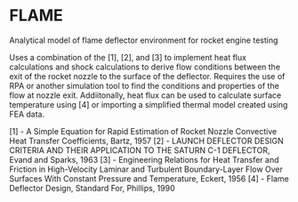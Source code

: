 # FLAME
Analytical model of flame deflector environment for rocket engine testing

Uses a combination of the [1], [2], and [3] to implement heat flux calculations and shock calculations to derive flow conditions between the exit of the rocket nozzle to the surface of the deflector. Requires the use of RPA or another simulation tool to find the conditions and properties of the flow at nozzle exit. Addiitonally, heat flux can be used to calculate surface temperature using [4] or importing a simplified thermal model created using FEA data.

[1] - A Simple Equation for Rapid Estimation of Rocket Nozzle Convective Heat Transfer Coefficients, Bartz, 1957
[2] - LAUNCH DEFLECTOR DESIGN CRITERIA AND THEIR APPLICATION TO THE SATURN C-1 DEFLECTOR, Evand and Sparks, 1963
[3] - Engineering Relations for Heat Transfer and Friction in High-Velocity Laminar and Turbulent Boundary-Layer Flow Over Surfaces With Constant Pressure and Temperature, Eckert, 1956
[4] - Flame Deflector Design, Standard For, Phillips, 1990
